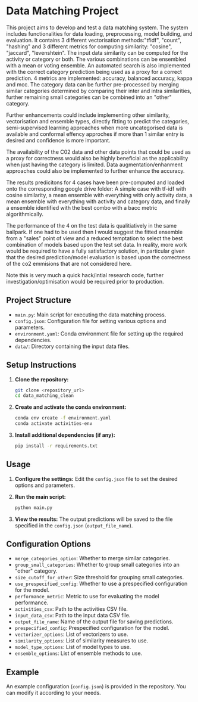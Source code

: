 # Data Matching Project

This project aims to develop and test a data matching system. The system includes functionalities for data loading, preprocessing, model building, and evaluation.
It contains 3 different vectorisation methods:"tfidf", "count", "hashing" and 3 different metrics for computing similarity: "cosine", "jaccard", "levenshtein". The input data similarity can be computed for 
the activity or category or both. The various combinations can be ensembled with a mean or voting ensemble. An automated search is also implemented with the correct category prediction being used as a proxy for 
a correct prediction. 4 metrics are implemented: accuracy, balanced accuracy, kappa and mcc. The category data can be further pre-processed by merging similar categories determined by comparing their inter and intra similarities, further remaining small categories can be combined into an "other" category. 

Further enhancements could include implementing other similarity, vectorisation and ensemble types, directly fitting to predict the categories, semi-supervised learning approaches when more uncategorised data is available and conformal effency approches if more than 1 similar entry is desired and confidence is more important. 

The availability of the C02 data and other data points that could be used as a proxy for correctness would also be highly beneficial as the applicability when just having the category is limited. Data augmentation/enhanment approaches could also be implemented to further enhance the accuracy. 

The results predicitons for 4 cases have been pre-computed and loaded onto the corresponding google drive folder: A simple case with tf-idf with cosine similarity, a mean ensemble with everything with only activity data, a mean ensemble with everything with activity and category data, and finally a ensemble identified with the best combo with a bacc metric algorithmically. 

The performance of the 4 on the test data is qualitiatively in the same ballpark. If one had to be used then I would suggest the fitted ensemble from a "sales" point of view and a reduced temptation to select the best combination of models based upon the test set data. In reality, more work would be required to have a fully satisfactory solution, in particular given that the desired prediction/model evaluation is based upon the correctness of the co2 emmisions that are not considered here. 


Note this is very much a quick hack/intial research code, further investigation/optimisation would be required prior to production.
## Project Structure

- `main.py`: Main script for executing the data matching process.
- `config.json`: Configuration file for setting various options and parameters.
- `environment.yaml`: Conda environment file for setting up the required dependencies.
- `data/`: Directory containing the input data files.

## Setup Instructions

1. **Clone the repository:**
   ```sh
   git clone <repository_url>
   cd data_matching_clean
   ```

2. **Create and activate the conda environment:**
   ```sh
   conda env create -f environment.yaml
   conda activate activities-env
   ```

3. **Install additional dependencies (if any):**
   ```sh
   pip install -r requirements.txt
   ```

## Usage

1. **Configure the settings:**
   Edit the `config.json` file to set the desired options and parameters.

2. **Run the main script:**
   ```sh
   python main.py
   ```

3. **View the results:**
   The output predictions will be saved to the file specified in the `config.json` (`output_file_name`).

## Configuration Options

- `merge_categories_option`: Whether to merge similar categories.
- `group_small_categories`: Whether to group small categories into an "other" category.
- `size_cutoff_for_other`: Size threshold for grouping small categories.
- `use_prespecified_config`: Whether to use a prespecified configuration for the model.
- `performance_metric`: Metric to use for evaluating the model performance.
- `activities_csv`: Path to the activities CSV file.
- `input_data_csv`: Path to the input data CSV file.
- `output_file_name`: Name of the output file for saving predictions.
- `prespecified_config`: Prespecified configuration for the model.
- `vectorizer_options`: List of vectorizers to use.
- `similarity_options`: List of similarity measures to use.
- `model_type_options`: List of model types to use.
- `ensemble_options`: List of ensemble methods to use.

## Example

An example configuration (`config.json`) is provided in the repository. You can modify it according to your needs.